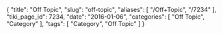 {
    "title": "Off Topic",
    "slug": "off-topic",
    "aliases": [
        "/Off+Topic",
        "/7234"
    ],
    "tiki_page_id": 7234,
    "date": "2016-01-06",
    "categories": [
        "Off Topic",
        "Category"
    ],
    "tags": [
        "Category",
        "Off Topic"
    ]
}